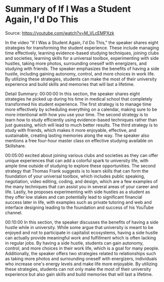 # Summary of If I Was a Student Again, I'd Do This

Source: https://youtube.com/watch?v=M_VLcEMPXzk

In the video "If I Was a Student Again, I'd Do This," the speaker shares eight strategies for transforming the student experience. These include managing time effectively, learning evidence-based studying techniques, joining clubs and societies, learning skills for a universal toolbox, experimenting with side hustles, taking more photos, surrounding oneself with energizers, and studying with friends. The speaker emphasizes the benefits of having a side hustle, including gaining autonomy, control, and more choices in work life. By utilizing these strategies, students can make the most of their university experience and build skills and memories that will last a lifetime.

Detail Summary: 
00:00:00
In this section, the speaker shares eight strategies he picked up during his time in medical school that completely transformed his student experience. The first strategy is to manage time more effectively by scheduling everything on a calendar, making sure to be more intentional with how you use your time. The second strategy is to learn how to study efficiently using evidence-based techniques rather than just guessing, which will lead to much better results. The third strategy is to study with friends, which makes it more enjoyable, effective, and sustainable, creating lasting memories along the way. The speaker also mentions a free four-hour master class on effective studying available on Skillshare.

00:05:00
excited about joining various clubs and societies as they can offer unique experiences that can add a colorful spark to university life, with ample time outside of studying to explore these opportunities. The second strategy that Thomas Frank suggests is to learn skills that can form the foundation of your universal toolbox, which includes public speaking, negotiation, video editing, coding, and design, which are a few examples of the many techniques that can assist you in several areas of your career and life. Lastly, he proposes experimenting with side hustles as a student as they offer low stakes and can potentially lead to significant financial success later in life, with examples such as private tutoring and web and interface designing leading to the foundation and success of his YouTube channel.

00:10:00
In this section, the speaker discusses the benefits of having a side hustle while in university. While some argue that university is meant to be enjoyed and not to participate in capitalist ecosystems, having a side hustle can actually provide meaningful work and fulfillment which is often lacking in regular jobs. By having a side hustle, students can gain autonomy, control, and more choices in their work life, which is a goal for many people. Additionally, the speaker offers two strategies related to relationships such as taking more photos and surrounding oneself with energizers, individuals who increase one's energy levels and make life more enjoyable. By utilizing these strategies, students can not only make the most of their university experience but also gain skills and build memories that will last a lifetime.

